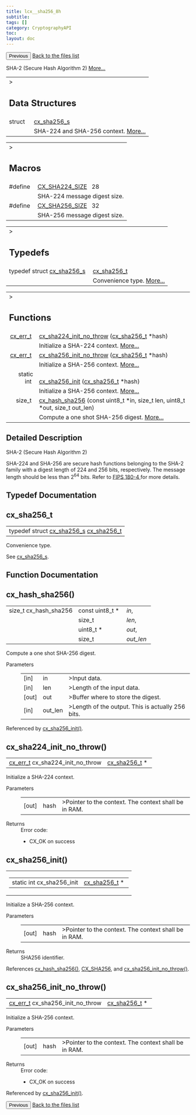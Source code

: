 ```yaml
---
title: lcx__sha256_8h
subtitle:
tags: []
category: CryptographyAPI
toc:
layout: doc
---
```


<button class="uk-button uk-button-default uk-button-small uk-margin-medium-top" onclick="history.back()">Previous</button>
<a class="uk-button uk-button-default uk-button-small uk-margin-medium-top crypto-button" href="../../crypto-api/files">Back to the files list</a>


<p>SHA-2 (Secure Hash Algorithm 2)  
<a href="#details">More...</a></p>
<table class="memberdecls">
<tr class="heading"><td colspan="4">><h2 class="groupheader"><a name="nested-classes"></a>
Data Structures</h2></td></tr>
<tr class="memitem:"><td class="memItemLeft" align="right" valign="top">struct &#160;</td><td colspan="3" class="memItemRight" valign="bottom"><a class="el" href="../cx__sha256__s">cx_sha256_s</a></td></tr>
<tr class="memdesc:"><td class="mdescLeft">&#160;</td><td colspan="3" class="mdescRight">SHA-224 and SHA-256 context.  <a href="../cx__sha256__s#details">More...</a><br /></td></tr>
</table><table class="memberdecls">
<tr class="heading"><td colspan="4">><h2 class="groupheader"><a name="define-members"></a>
Macros</h2></td></tr>
<tr class="memitem:a1869f01a1fa5deb2845c93957e89be88"><td class="memItemLeft" align="right" valign="top"><a id="a1869f01a1fa5deb2845c93957e89be88"></a>
#define&#160;</td><td colspan="3" class="memItemRight" valign="bottom"><a class="el" href="../lcx__sha256_8h#a1869f01a1fa5deb2845c93957e89be88">CX_SHA224_SIZE</a>&#160;&#160;&#160;28</td></tr>
<tr class="memdesc:a1869f01a1fa5deb2845c93957e89be88"><td class="mdescLeft">&#160;</td><td colspan="3" class="mdescRight">SHA-224 message digest size. <br /></td></tr>
<tr class="memitem:ae20099c7ad89af9ac43fd93fa02826a4"><td class="memItemLeft" align="right" valign="top"><a id="ae20099c7ad89af9ac43fd93fa02826a4"></a>
#define&#160;</td><td colspan="3" class="memItemRight" valign="bottom"><a class="el" href="../lcx__sha256_8h#ae20099c7ad89af9ac43fd93fa02826a4">CX_SHA256_SIZE</a>&#160;&#160;&#160;32</td></tr>
<tr class="memdesc:ae20099c7ad89af9ac43fd93fa02826a4"><td class="mdescLeft">&#160;</td><td colspan="3" class="mdescRight">SHA-256 message digest size. <br /></td></tr>
</table><table class="memberdecls">
<tr class="heading"><td colspan="4">><h2 class="groupheader"><a name="typedef-members"></a>
Typedefs</h2></td></tr>
<tr class="memitem:ac46cc2c6a6a5a142363e7a3dfaa17d87"><td class="memItemLeft" align="right" valign="top">typedef struct <a class="el" href="../cx__sha256__s">cx_sha256_s</a>&#160;</td><td colspan="3" class="memItemRight" valign="bottom"><a class="el" href="../lcx__sha256_8h#ac46cc2c6a6a5a142363e7a3dfaa17d87">cx_sha256_t</a></td></tr>
<tr class="memdesc:ac46cc2c6a6a5a142363e7a3dfaa17d87"><td class="mdescLeft">&#160;</td><td colspan="3" class="mdescRight">Convenience type.  <a href="#ac46cc2c6a6a5a142363e7a3dfaa17d87">More...</a><br /></td></tr>
</table><table class="memberdecls">
<tr class="heading"><td colspan="4">><h2 class="groupheader"><a name="func-members"></a>
Functions</h2></td></tr>
<tr class="memitem:a8b0df02125b1fde2936e615416b09fd7"><td class="memItemLeft" align="right" valign="top"><a class="el" href="../cx__errors_8h#a06db7f567671764f4980db9bc828fa85">cx_err_t</a>&#160;</td><td colspan="3" class="memItemRight" valign="bottom"><a class="el" href="../lcx__sha256_8h#a8b0df02125b1fde2936e615416b09fd7">cx_sha224_init_no_throw</a> (<a class="el" href="../lcx__sha256_8h#ac46cc2c6a6a5a142363e7a3dfaa17d87">cx_sha256_t</a> *hash)</td></tr>
<tr class="memdesc:a8b0df02125b1fde2936e615416b09fd7"><td class="mdescLeft">&#160;</td><td colspan="3" class="mdescRight">Initialize a SHA-224 context.  <a href="#a8b0df02125b1fde2936e615416b09fd7">More...</a><br /></td></tr>
<tr class="memitem:a8d0ee114d08779d43b970b3f7cc8a1fc"><td class="memItemLeft" align="right" valign="top"><a class="el" href="../cx__errors_8h#a06db7f567671764f4980db9bc828fa85">cx_err_t</a>&#160;</td><td colspan="3" class="memItemRight" valign="bottom"><a class="el" href="../lcx__sha256_8h#a8d0ee114d08779d43b970b3f7cc8a1fc">cx_sha256_init_no_throw</a> (<a class="el" href="../lcx__sha256_8h#ac46cc2c6a6a5a142363e7a3dfaa17d87">cx_sha256_t</a> *hash)</td></tr>
<tr class="memdesc:a8d0ee114d08779d43b970b3f7cc8a1fc"><td class="mdescLeft">&#160;</td><td colspan="3" class="mdescRight">Initialize a SHA-256 context.  <a href="#a8d0ee114d08779d43b970b3f7cc8a1fc">More...</a><br /></td></tr>
<tr class="memitem:a8c217528e08352c856b2d27c9531bdf2"><td class="memItemLeft" align="right" valign="top">static int&#160;</td><td colspan="3" class="memItemRight" valign="bottom"><a class="el" href="../lcx__sha256_8h#a8c217528e08352c856b2d27c9531bdf2">cx_sha256_init</a> (<a class="el" href="../lcx__sha256_8h#ac46cc2c6a6a5a142363e7a3dfaa17d87">cx_sha256_t</a> *hash)</td></tr>
<tr class="memdesc:a8c217528e08352c856b2d27c9531bdf2"><td class="mdescLeft">&#160;</td><td colspan="3" class="mdescRight">Initialize a SHA-256 context.  <a href="#a8c217528e08352c856b2d27c9531bdf2">More...</a><br /></td></tr>
<tr class="memitem:ad71355cf5f37bb24c9febd4c477aab48"><td class="memItemLeft" align="right" valign="top">size_t&#160;</td><td colspan="3" class="memItemRight" valign="bottom"><a class="el" href="../lcx__sha256_8h#ad71355cf5f37bb24c9febd4c477aab48">cx_hash_sha256</a> (const uint8_t *in, size_t len, uint8_t *out, size_t out_len)</td></tr>
<tr class="memdesc:ad71355cf5f37bb24c9febd4c477aab48"><td class="mdescLeft">&#160;</td><td colspan="3" class="mdescRight">Compute a one shot SHA-256 digest.  <a href="#ad71355cf5f37bb24c9febd4c477aab48">More...</a><br /></td></tr>
</table>
<a name="details" id="details"></a>

## Detailed Description

<div class="textblock"><p>SHA-2 (Secure Hash Algorithm 2) </p>
<p>SHA-224 and SHA-256 are secure hash functions belonging to the SHA-2 family with a digest length of 224 and 256 bits, respectively. The message length should be less than 2<sup align="right">64</sup> bits. Refer to <a href="../https://csrc.nist.gov/publications/detail/fips/180/4/final">FIPS 180-4 </a> for more details. </p>
</div><h2 class="groupheader">Typedef Documentation</h2>
<a id="ac46cc2c6a6a5a142363e7a3dfaa17d87"></a>
<h2 class="memtitle">cx_sha256_t</h2>

<div class="memitem">
<div class="memproto">
      <table class="memname">
        <tr>
          <td class="memname">typedef struct <a class="el" href="../cx__sha256__s">cx_sha256_s</a> <a class="el" href="../lcx__sha256_8h#ac46cc2c6a6a5a142363e7a3dfaa17d87">cx_sha256_t</a></td>
        </tr>
      </table>
</div><div class="memdoc">

<p>Convenience type. </p>
<p>See <a class="el" href="../cx__sha256__s" title="SHA-224 and SHA-256 context. ">cx_sha256_s</a>. </p>

</div>
</div>
<h2 class="groupheader">Function Documentation</h2>
<a id="ad71355cf5f37bb24c9febd4c477aab48"></a>
<h2 class="memtitle">cx_hash_sha256()</h2>

<div class="memitem">
<div class="memproto">
      <table class="memname">
        <tr>
          <td class="memname">size_t cx_hash_sha256 </td>
          <td class="paramtype">const uint8_t *&#160;</td>
          <td class="paramname"><em>in</em>, </td>
        </tr>
        <tr>
          <td class="paramkey"></td>
          <td class="paramtype">size_t&#160;</td>
          <td class="paramname"><em>len</em>, </td>
        </tr>
        <tr>
          <td class="paramkey"></td>
          <td class="paramtype">uint8_t *&#160;</td>
          <td class="paramname"><em>out</em>, </td>
        </tr>
        <tr>
          <td class="paramkey"></td>
          <td class="paramtype">size_t&#160;</td>
          <td class="paramname"><em>out_len</em>&#160;</td>
        </tr>
        <tr>
        </tr>
      </table>
</div><div class="memdoc">

<p>Compute a one shot SHA-256 digest. </p>
<dl class="params"><dt>Parameters</dt><dd>
  <table class="params">
    <tr><td class="paramdir">[in]</td><td class="paramname">in</td><td colspan="4">>Input data.</td></tr>
    <tr><td class="paramdir">[in]</td><td class="paramname">len</td><td colspan="4">>Length of the input data.</td></tr>
    <tr><td class="paramdir">[out]</td><td class="paramname">out</td><td colspan="4">>Buffer where to store the digest.</td></tr>
    <tr><td class="paramdir">[in]</td><td class="paramname">out_len</td><td colspan="4">>Length of the output. This is actually 256 bits. </td></tr>
  </table>
  </dd>
</dl>

<p class="reference">Referenced by <a class="el" href="../lcx__sha256_8h#a8c217528e08352c856b2d27c9531bdf2">cx_sha256_init()</a>.</p>

</div>
</div>
<a id="a8b0df02125b1fde2936e615416b09fd7"></a>
<h2 class="memtitle">cx_sha224_init_no_throw()</h2>

<div class="memitem">
<div class="memproto">
      <table class="memname">
        <tr>
          <td class="memname"><a class="el" href="../cx__errors_8h#a06db7f567671764f4980db9bc828fa85">cx_err_t</a> cx_sha224_init_no_throw </td>
          <td class="paramtype"><a class="el" href="../lcx__sha256_8h#ac46cc2c6a6a5a142363e7a3dfaa17d87">cx_sha256_t</a> *&#160;</td>
        </tr>
      </table>
</div><div class="memdoc">

<p>Initialize a SHA-224 context. </p>
<dl class="params"><dt>Parameters</dt><dd>
  <table class="params">
    <tr><td class="paramdir">[out]</td><td class="paramname">hash</td><td colspan="4">>Pointer to the context. The context shall be in RAM.</td></tr>
  </table>
  </dd>
</dl>
<dl class="section return"><dt>Returns</dt><dd>Error code:<ul>
<li>CX_OK on success </li>
</ul>
</dd></dl>

</div>
</div>
<a id="a8c217528e08352c856b2d27c9531bdf2"></a>
<h2 class="memtitle">cx_sha256_init()</h2>

<div class="memitem">
<div class="memproto">
<table class="mlabels">
  <tr>
  <td class="mlabels-left">
      <table class="memname">
        <tr>
          <td class="memname">static int cx_sha256_init </td>
          <td class="paramtype"><a class="el" href="../lcx__sha256_8h#ac46cc2c6a6a5a142363e7a3dfaa17d87">cx_sha256_t</a> *&#160;</td>
        </tr>
      </table>
  </td>
  </tr>
</table>
</div><div class="memdoc">

<p>Initialize a SHA-256 context. </p>
<dl class="params"><dt>Parameters</dt><dd>
  <table class="params">
    <tr><td class="paramdir">[out]</td><td class="paramname">hash</td><td colspan="4">>Pointer to the context. The context shall be in RAM.</td></tr>
  </table>
  </dd>
</dl>
<dl class="section return"><dt>Returns</dt><dd>SHA256 identifier. </dd></dl>

<p class="reference">References <a class="el" href="../lcx__sha256_8h#ad71355cf5f37bb24c9febd4c477aab48">cx_hash_sha256()</a>, <a class="el" href="../lcx__hash_8h#a83490ac84757a8bc00ff719ed807e117a178ae8151eb1b1ad6d4f01fbe0acc5fc">CX_SHA256</a>, and <a class="el" href="../lcx__sha256_8h#a8d0ee114d08779d43b970b3f7cc8a1fc">cx_sha256_init_no_throw()</a>.</p>

</div>
</div>
<a id="a8d0ee114d08779d43b970b3f7cc8a1fc"></a>
<h2 class="memtitle">cx_sha256_init_no_throw()</h2>

<div class="memitem">
<div class="memproto">
      <table class="memname">
        <tr>
          <td class="memname"><a class="el" href="../cx__errors_8h#a06db7f567671764f4980db9bc828fa85">cx_err_t</a> cx_sha256_init_no_throw </td>
          <td class="paramtype"><a class="el" href="../lcx__sha256_8h#ac46cc2c6a6a5a142363e7a3dfaa17d87">cx_sha256_t</a> *&#160;</td>
        </tr>
      </table>
</div><div class="memdoc">

<p>Initialize a SHA-256 context. </p>
<dl class="params"><dt>Parameters</dt><dd>
  <table class="params">
    <tr><td class="paramdir">[out]</td><td class="paramname">hash</td><td colspan="4">>Pointer to the context. The context shall be in RAM.</td></tr>
  </table>
  </dd>
</dl>
<dl class="section return"><dt>Returns</dt><dd>Error code:<ul>
<li>CX_OK on success </li>
</ul>
</dd></dl>

<p class="reference">Referenced by <a class="el" href="../lcx__sha256_8h#a8c217528e08352c856b2d27c9531bdf2">cx_sha256_init()</a>.</p>

</div>
</div>
<button class="uk-button uk-button-default uk-button-small uk-margin-medium-top" onclick="history.back()">Previous</button>
<a class="uk-button uk-button-default uk-button-small uk-margin-medium-top crypto-button" href="../../crypto-api/files">Back to the files list</a>
